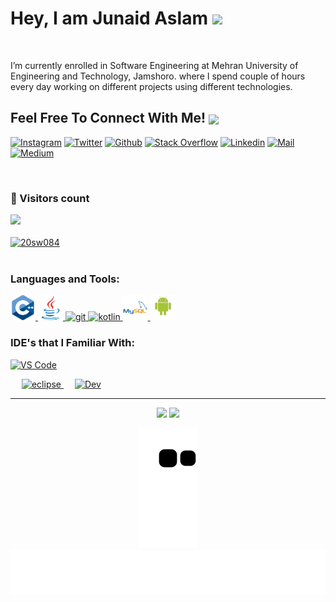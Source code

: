          
<h1>Hey, I am Junaid Aslam  <img src="https://media.giphy.com/media/hvRJCLFzcasrR4ia7z/giphy.gif" width="25px"></h1>
<br/>
<!-- <h3 align="center">A PASSIONATE SOFTWARE DEVELOPER</h3> -->
<p>I’m currently enrolled in Software Engineering at Mehran University of Engineering and Technology, Jamshoro. where I spend couple of hours every day working on different projects using different technologies.</p>
  
## Feel Free To Connect With Me! <img align="center" src="https://github.com/rajput2107/rajput2107/blob/master/Assets/Handshake.gif" height="40px" />

[![Instagram](https://img.shields.io/badge/Instagram-E4405F?style=for-the-badge&logo=instagram&logoColor=white)](https://www.instagram.com/JunaidAslamRajput/)
[![Twitter](https://img.shields.io/badge/Twitter-1DA1F2?style=for-the-badge&logo=twitter&logoColor=white)](https://twitter.com/JunaidAslam084/)
[![Github](https://img.shields.io/badge/GitHub-100000?style=for-the-badge&logo=github&logoColor=white)](https://github.com/20sw084)
[![Stack Overflow](https://img.shields.io/badge/Stack_Overflow-FE7A16?style=for-the-badge&logo=stack-overflow&logoColor=white)](https://stackoverflow.com/users/17001958/junaid-aslam)
[![Linkedin](https://img.shields.io/badge/LinkedIn-0077B5?style=for-the-badge&logo=linkedin&logoColor=white)](https://www.linkedin.com/in/junaid-aslam-4824b51b8/)
[![Mail](https://img.shields.io/badge/Gmail-D14836?style=for-the-badge&logo=gmail&logoColor=white)](mailto:junaidaslam.muet@gmail.com)
[![Medium](https://img.shields.io/badge/Medium-12100E?style=for-the-badge&logo=medium&logoColor=white)](https://medium.com/@junaidaslam.muet)



<br />
<h3> 👱 Visitors count </h3>
<img src="https://profile-counter.glitch.me/20sw084/count.svg" />
<br>
<br>
<div>
    <a href="https://github.com/20sw084" target="_blank">
        <img src="https://komarev.com/ghpvc/?username=20sw084&label=Profile%20views&color=0e75b6&style=flat" alt="20sw084" />
   </a> 
</div>
<br/>




<!-- <h1 align="center">Hi 👋, I'm Junaid</h1>
<h3 align="center">A PASSIONATE SOFTWARE DEVELOPER</h3> -->

<!-- <p align="left"> <img src="https://komarev.com/ghpvc/?username=20sw084&label=Profile%20views&color=0e75b6&style=flat" alt="Junaid-Aslam" /> </p> -->

<!--  To Be UnCommented <p align="left"> <a href="https://github.com/ryo-ma/github-profile-trophy"><img src="https://github-profile-trophy.vercel.app/?username=20sw084" alt="Junaid-Aslam" /></a> </p> -->  

<!-- [![trophy](https://github-profile-trophy.vercel.app/?username=20SW084&theme=monokai)](https://github.com/ryo-ma/github-profile-trophy) -->

<!-- [![trophy](https://github-profile-trophy.vercel.app/?username=20SW084)](https://github.com/ryo-ma/github-profile-trophy) -->

 
<!--  
<p align="left"> <a href="https://twitter.com/JunaidA11173402" target="blank"><img src="https://img.shields.io/twitter/follow/junaidaslam?logo=twitter&style=for-the-badge" alt="Junaid-Aslam" /></a> </p>

- 🔭 I’m currently working on **Data Structure and Algorithms**

- 🌱 I’m currently learning **DSA in Java**

<!-- - 👯 I’m looking to collaborate on **Anything** -->
<!-- 
- 🤝 I’m looking for help to **learning more and more about new technologies**

- 💬 Ask me about **Any Beckend related Queries**

- 📫 How to reach me **junaidaslam.muet@gmail.com**
 -->
<!-- <h3 align="left">Connect with me:</h3>
<p align="left">
<a href="https://twitter.com/JunaidA11173402" target="blank"><img align="center" src="https://raw.githubusercontent.com/rahuldkjain/github-profile-readme-generator/master/src/images/icons/Social/twitter.svg" alt="Junaid-Aslam" height="30" width="40" /></a> -->
<!-- <a href="https://www.linkedin.com/in/junaid-aslam-4824b51b8" target="blank"><img align="center" src="https://raw.githubusercontent.com/rahuldkjain/github-profile-readme-generator/master/src/images/icons/Social/linked-in-alt.svg" alt="https://www.linkedin.com/in/junaid-aslam-4824b51b8" height="30" width="40" /></a>
<a href="https://www.facebook.com/profile.php?id=100014657020502" target="blank"><img align="center" src="https://raw.githubusercontent.com/rahuldkjain/github-profile-readme-generator/master/src/images/icons/Social/facebook.svg" alt="https://www.facebook.com/profile.php?id=100014657020502" height="30" width="40" /></a>
  <a href="https://www.hackerrank.com/junaidaslamrajp1" target="blank"><img align="center" src="https://raw.githubusercontent.com/rahuldkjain/github-profile-readme-generator/master/src/images/icons/Social/hackerrank.svg" alt="https://www.hackerrank.com/junaidaslamrajp1" height="30" width="40" /></a>
<a href="https://developers.google.com/profile/u/109583630184165607731" target="blank"><img align="center" src="https://github.com/gilbarbara/logos/blob/master/logos/google-developers.svg" alt="https://developers.google.com/profile/u/109583630184165607731" height="30" width="40" /></a>
<a href="https://www.sololearn.com/profile/21981051" target="blank"><img align="center" src="https://github.com/20sw084/20sw084/blob/d13c0848532eb89aed5d28dc57856d2b74d17b43/sololearn.png" alt="https://www.sololearn.com/profile/21981051" height="30" width="40" /></a>
<a href="https://stackoverflow.com/users/17001958/junaidaslamrajput-2" target="blank"><img align="center" src="https://raw.githubusercontent.com/rahuldkjain/github-profile-readme-generator/master/src/images/icons/Social/stack-overflow.svg" alt="https://stackoverflow.com/users/17001958/junaidaslamrajput-2" height="30" width="40" /></a>  -->

 <h3 align="left">Languages and Tools:</h3>
 
<p align="left"> <a href="https://www.w3schools.com/cpp/" target="_blank"> <img src="https://raw.githubusercontent.com/devicons/devicon/master/icons/cplusplus/cplusplus-original.svg" alt="cplusplus" width="40" height="40"</a> 
<a href="https://www.java.com" target="_blank"> <img src="https://raw.githubusercontent.com/devicons/devicon/master/icons/java/java-original.svg" alt="java"  width="40" height="40"/> </a>
<a href="https://git-scm.com/" target="_blank"> <img
src="https://www.vectorlogo.zone/logos/git-scm/git-scm-icon.svg" alt="git" width="40" height="40"/> </a> 
<a href="https://kotlinlang.org" target="_blank"> <img 
src="https://www.vectorlogo.zone/logos/kotlinlang/kotlinlang-icon.svg" alt="kotlin" width="40" height="40"/> </a>
<a href="https://www.mysql.com/" target="_blank"> <img src="https://raw.githubusercontent.com/devicons/devicon/master/icons/mysql/mysql-original-wordmark.svg" alt="mysql" width="40" height="40"/> </a> 
<a href="https://developer.android.com" target="_blank"> <img src="https://raw.githubusercontent.com/devicons/devicon/master/icons/android/android-original-wordmark.svg" alt="android" 
width="40" height="40"/> </a>
    
</p>



<!-- <p><img align="center" src="https://github-readme-streak-stats.herokuapp.com/?user=20sw084&" alt="Junaid-Aslam" /></p>

<div align="center">
<p > 
     -->
  <h3 >IDE's that I Familiar With:</h3> 
  <a href="#" target="_blank"> 
    <img alt="VS Code" src="https://img.shields.io/badge/Visual_Studio_Code-0078D4?style=for-the-badge&logo=visual%20studio%20code&logoColor=white"/>
  </a>
<!--     &emsp;
  <a href="#" target="_blank"> 
    <img alt="Git-Bash" src="https://github.com/kerol2r20/Windows-terminal-context-menu/blob/master/icons/git-bash.ico"/>
  </a> -->
  
   &emsp;
  <a href="#" target="_blank"> 
    <img alt="eclipse" src="https://img.shields.io/badge/eclipse-001234.svg?style=for-the-badge&logo=eclipse&logoColor=blue"/>
  </a>
   &emsp;
  <a href="#" target="_blank"> 
    <img alt="Dev" src="https://img.shields.io/badge/Dev-001576.svg?style=for-the-badge&logo=Dev&logoColor=blue"/>
  </a>
</p>
</div>

<!-- <div align="center">
<img height="180em" src="https://github-readme-stats.vercel.app/api?username=20sw084&theme=radical"/>
<img height="180em" src="https://github-readme-stats-eight-theta.vercel.app/api/top-langs/?username=20sw084&layout=compact&langs_count=8&theme=radical"/>
 </div> -->



<hr>
<p align="center">
  <img width="400px" src="https://github-readme-stats.vercel.app/api?username=20sw084&count_private=true&show_icons=true&theme=material-palenight&hide_border=true&bg_color=1F222E" />
  <img width="400px" src="https://github-readme-streak-stats.herokuapp.com?user=20sw084&theme=material-palenight&hide_border=true&fire=C77800&ring=7C2AE8&background=1F222E" />
</p>
<div align="center"> <img src="https://raw.githubusercontent.com/muhiqsimui/muhiqsimui/output/github-contribution-grid-snake.svg" /></div>


<!-- <div align="center">
<p><img align="center" src="https://github-readme-streak-stats.herokuapp.com/?user=20sw084&" alt="20sw084" /></p>
<p>&nbsp;<img align="center" src="https://github-readme-stats.vercel.app/api?username=20sw084&show_icons=true&locale=en" alt="20sw084" /></p>
<p><img align="center" src="https://github-readme-stats.vercel.app/api/top-langs?username=20sw084&show_icons=true&locale=en&layout=compact" alt="20sw084" /></p> -->
<div>
    <img align='center'  height="70" alt="Thanks" width="100%" src="https://github.com/zainsadaqat/zainsadaqat/blob/main/Thanks.svg"/>
</div>
</div>
